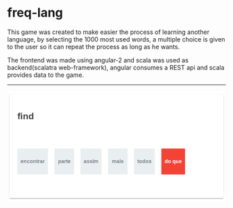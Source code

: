 # freq-lang

This game was created to make easier the process of learning another language, by selecting the 1000 most used words, a multiple choice is given to the user so it can repeat the process as long as he wants.

The frontend was made using angular-2 and scala was used as backend(scalatra web-framework), angular consumes a REST api and scala provides data to the game.

-----------------

<div align="center">
  <img src="https://github.com/jrabello/freq-lang/raw/master/img/sc.png">
</div>